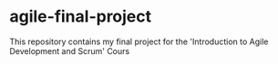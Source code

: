 # agile-final-project
This repository contains my final project for the 'Introduction to Agile Development and Scrum' Cours
